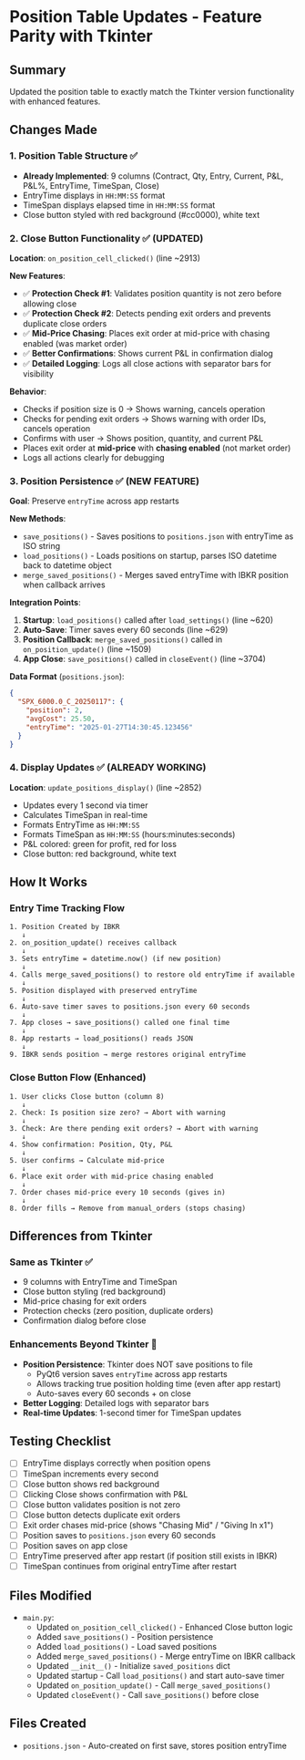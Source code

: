 # Position Table Updates - Feature Parity with Tkinter

## Summary
Updated the position table to exactly match the Tkinter version functionality with enhanced features.

## Changes Made

### 1. Position Table Structure ✅
- **Already Implemented**: 9 columns (Contract, Qty, Entry, Current, P&L, P&L%, EntryTime, TimeSpan, Close)
- EntryTime displays in `HH:MM:SS` format
- TimeSpan displays elapsed time in `HH:MM:SS` format
- Close button styled with red background (#cc0000), white text

### 2. Close Button Functionality ✅ (UPDATED)
**Location**: `on_position_cell_clicked()` (line ~2913)

**New Features**:
- ✅ **Protection Check #1**: Validates position quantity is not zero before allowing close
- ✅ **Protection Check #2**: Detects pending exit orders and prevents duplicate close orders
- ✅ **Mid-Price Chasing**: Places exit order at mid-price with chasing enabled (was market order)
- ✅ **Better Confirmations**: Shows current P&L in confirmation dialog
- ✅ **Detailed Logging**: Logs all close actions with separator bars for visibility

**Behavior**:
- Checks if position size is 0 → Shows warning, cancels operation
- Checks for pending exit orders → Shows warning with order IDs, cancels operation
- Confirms with user → Shows position, quantity, and current P&L
- Places exit order at **mid-price** with **chasing enabled** (not market order)
- Logs all actions clearly for debugging

### 3. Position Persistence ✅ (NEW FEATURE)
**Goal**: Preserve `entryTime` across app restarts

**New Methods**:
- `save_positions()` - Saves positions to `positions.json` with entryTime as ISO string
- `load_positions()` - Loads positions on startup, parses ISO datetime back to datetime object
- `merge_saved_positions()` - Merges saved entryTime with IBKR position when callback arrives

**Integration Points**:
1. **Startup**: `load_positions()` called after `load_settings()` (line ~620)
2. **Auto-Save**: Timer saves every 60 seconds (line ~629)
3. **Position Callback**: `merge_saved_positions()` called in `on_position_update()` (line ~1509)
4. **App Close**: `save_positions()` called in `closeEvent()` (line ~3704)

**Data Format** (`positions.json`):
```json
{
  "SPX_6000.0_C_20250117": {
    "position": 2,
    "avgCost": 25.50,
    "entryTime": "2025-01-27T14:30:45.123456"
  }
}
```

### 4. Display Updates ✅ (ALREADY WORKING)
**Location**: `update_positions_display()` (line ~2852)

- Updates every 1 second via timer
- Calculates TimeSpan in real-time
- Formats EntryTime as `HH:MM:SS`
- Formats TimeSpan as `HH:MM:SS` (hours:minutes:seconds)
- P&L colored: green for profit, red for loss
- Close button: red background, white text

## How It Works

### Entry Time Tracking Flow
```
1. Position Created by IBKR
   ↓
2. on_position_update() receives callback
   ↓
3. Sets entryTime = datetime.now() (if new position)
   ↓
4. Calls merge_saved_positions() to restore old entryTime if available
   ↓
5. Position displayed with preserved entryTime
   ↓
6. Auto-save timer saves to positions.json every 60 seconds
   ↓
7. App closes → save_positions() called one final time
   ↓
8. App restarts → load_positions() reads JSON
   ↓
9. IBKR sends position → merge restores original entryTime
```

### Close Button Flow (Enhanced)
```
1. User clicks Close button (column 8)
   ↓
2. Check: Is position size zero? → Abort with warning
   ↓
3. Check: Are there pending exit orders? → Abort with warning
   ↓
4. Show confirmation: Position, Qty, P&L
   ↓
5. User confirms → Calculate mid-price
   ↓
6. Place exit order with mid-price chasing enabled
   ↓
7. Order chases mid-price every 10 seconds (gives in)
   ↓
8. Order fills → Remove from manual_orders (stops chasing)
```

## Differences from Tkinter

### Same as Tkinter ✅
- 9 columns with EntryTime and TimeSpan
- Close button styling (red background)
- Mid-price chasing for exit orders
- Protection checks (zero position, duplicate orders)
- Confirmation dialog before close

### Enhancements Beyond Tkinter 🚀
- **Position Persistence**: Tkinter does NOT save positions to file
  - PyQt6 version saves `entryTime` across app restarts
  - Allows tracking true position holding time (even after app restart)
  - Auto-saves every 60 seconds + on close
- **Better Logging**: Detailed logs with separator bars
- **Real-time Updates**: 1-second timer for TimeSpan updates

## Testing Checklist

- [ ] EntryTime displays correctly when position opens
- [ ] TimeSpan increments every second
- [ ] Close button shows red background
- [ ] Clicking Close shows confirmation with P&L
- [ ] Close button validates position is not zero
- [ ] Close button detects duplicate exit orders
- [ ] Exit order chases mid-price (shows "Chasing Mid" / "Giving In x1")
- [ ] Position saves to `positions.json` every 60 seconds
- [ ] Position saves on app close
- [ ] EntryTime preserved after app restart (if position still exists in IBKR)
- [ ] TimeSpan continues from original entryTime after restart

## Files Modified
- `main.py`:
  - Updated `on_position_cell_clicked()` - Enhanced Close button logic
  - Added `save_positions()` - Position persistence
  - Added `load_positions()` - Load saved positions
  - Added `merge_saved_positions()` - Merge entryTime on IBKR callback
  - Updated `__init__()` - Initialize `saved_positions` dict
  - Updated startup - Call `load_positions()` and start auto-save timer
  - Updated `on_position_update()` - Call `merge_saved_positions()`
  - Updated `closeEvent()` - Call `save_positions()` before close

## Files Created
- `positions.json` - Auto-created on first save, stores position entryTime
